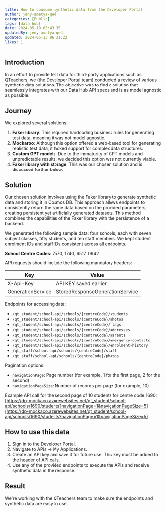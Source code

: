```yaml
---
title: How to consume synthetic data from the Developer Portal
author: jeny-amatya-qed
categories: [Public]
tags: [data hub]
date: 2024-05-10 05:43:35 
updatedBy: jeny-amatya-qed
updated: 2024-05-13 06:31:22 
likes: 1
---
```


## Introduction
In an effort to provide test data for third-party applications such as QTeachers, we (the Developer Portal team) conducted a review of various synthetic data solutions. The objective was to find a solution that seamlessly integrates with our Data Hub API specs and is as model agnostic as possible.

## Journey
We explored several solutions:
1. **Faker library**: This required hardcoding business rules for generating test data, meaning it was not model agnostic.
2. **Mockaroo**: Although this option offered a web-based tool for generating realistic test data, it lacked support for complex data structures.
3. **Custom GPT models**: Due to the immaturity of GPT models and unpredictable results, we decided this option was not currently viable.
4. **Faker library with storage**: This was our chosen solution and is discussed further below.

## Solution
Our chosen solution involves using the Faker library to generate synthetic data and storing it in Cosmos DB. This approach allows endpoints to consistently return the same data based on the provided parameters, creating persistent yet artificially generated datasets. This method combines the capabilities of the Faker library with the persistence of a backend.

We generated the following sample data: four schools, each with seven subject classes, fifty students, and ten staff members. We kept student enrolment IDs and staff IDs consistent across all endpoints.

**School Centre Codes**: 7570, 1740, 6517, 0942

API requests should include the following mandatory headers:

| Key | Value |
| --- | --- |
|X-Api-Key  |API KEY saved earlier  |
|GenerationService  |StoredResponseGenerationService  |

Endpoints for accessing data:
- `/qt_student/school-api/schools/{centreCode}/students`
- `/qt_student/school-api/schools/{centreCode}/photos`
- `/qt_student/school-api/schools/{centreCode}/flags`
- `/qt_student/school-api/schools/{centreCode}/addresses`
- `/qt_student/school-api/schools/{centreCode}/parents`
- `/qt_student/school-api/schools/{centreCode}/emergency-contacts`
- `/qt_student/school-api/schools/{centreCode}/enrolment-history`
- `/qt_staff/school-api/schools/{centreCode}/staff`
- `/qt_staff/school-api/schools/{centreCode}/photos`

Pagination options:
- `navigationPage`: Page number (for example, 1 for the first page, 2 for the second)
- `navigationPageSize`: Number of records per page (for example, 10)

Example API call for the second page of 10 students for centre code 1690:
[https://dp-mockaco.azurewebsites.net/qt_student/school-api/schools/1690/students?navigationPage=1&navigationPageSize=5](https://dp-mockaco.azurewebsites.net/qt_student/school-api/schools/1690/students?navigationPage=1&navigationPageSize=5)


## How to use this data
1. Sign in to the Developer Portal.
2. Navigate to APIs -> My Applications.
3. Create an API key and save it for future use. This key must be added to the header of API calls.
4. Use any of the provided endpoints to execute the APIs and receive synthetic data in the response.

## Result
We're working with the QTeachers team to make sure the endpoints and synthetic data are easy to use.